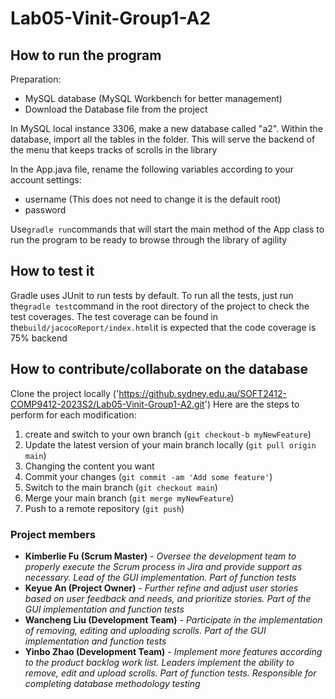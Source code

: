 # Lab05-Vinit-Group1-A2

## How to run the program
Preparation:
* MySQL database (MySQL Workbench for better management)
* Download the Database file from the project

In MySQL local instance 3306, make a new database called "a2". Within the database, import all the tables in the folder. This will serve the backend of the menu that keeps tracks of scrolls in the library

In the App.java file, rename the following variables according to your account settings:
* username (This does not need to change it is the default root)
* password

Use`gradle run`commands that will start the main method of the App class to run the program to be ready to browse through the library of agility

## How to test it
Gradle uses JUnit to run tests by default. To run all the tests, just run the`gradle test`command in the root directory of the project to check the test coverages. The test coverage can be found in the`build/jacocoReport/index.html`it is expected that the code coverage is 75% backend

## How to contribute/collaborate on the database
Clone the project locally ('https://github.sydney.edu.au/SOFT2412-COMP9412-2023S2/Lab05-Vinit-Group1-A2.git')
Here are the steps to perform for each modification:
1. create and switch to your own branch (`git checkout-b myNewFeature`)
2. Update the latest version of your main branch locally (`git pull origin main`)
3. Changing the content you want
4. Commit your changes (`git commit -am 'Add some feature'`)
5. Switch to the main branch (`git checkout main`)
6. Merge your main branch (`git merge myNewFeature`)
7. Push to a remote repository (`git push`)

### Project members
- **Kimberlie Fu (Scrum Master)** - *Oversee the development team to properly execute the Scrum process in Jira and provide support as necessary. Lead of the GUI implementation. Part of function tests*
- **Keyue An (Project Owner)** - *Further refine and adjust user stories based on user feedback and needs, and prioritize stories. Part of the GUI implementation and function tests*
- **Wancheng Liu (Development Team)** - *Participate in the implementation of removing, editing and uploading scrolls. Part of the GUI implementation and function tests*
- **Yinbo Zhao (Development Team)** - *Implement more features according to the product backlog work list. Leaders implement the ability to remove, edit and upload scrolls. Part of function tests. Responsible for completing database methodology testing*
